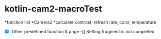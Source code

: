 # kotlin-cam2-macroTest

*function list
	*Camera2
	*calculate contrast, refresh rate, color, temperature

-[x] Other predefined function & page
-[] Setting fragment is not completed
